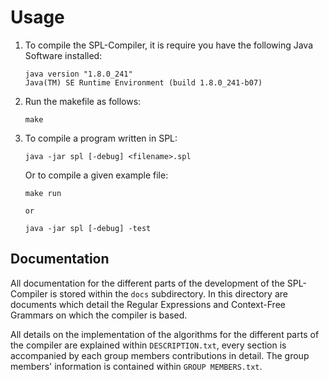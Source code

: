 # Usage
1.  To compile the SPL-Compiler, it is require you have the following Java Software installed:
	```
	java version "1.8.0_241"
	Java(TM) SE Runtime Environment (build 1.8.0_241-b07)
	```
2.  Run the makefile as follows:
	```
	make
	```
3.  To compile a program written in SPL:
	```
	java -jar spl [-debug] <filename>.spl
	```
	Or to compile a given example file:
	```
	make run
	```
		or
	```
	java -jar spl [-debug] -test
	```

## Documentation
All documentation for the different parts of the development of the SPL-Compiler is stored within the ```docs``` subdirectory.
In this directory are documents which detail the Regular Expressions and Context-Free Grammars on which the compiler is based.

All details on the implementation of the algorithms for the different parts of the compiler are explained within ```DESCRIPTION.txt```, every section is accompanied by each group members contributions in detail. The group members' information is contained within ```GROUP MEMBERS.txt```.

